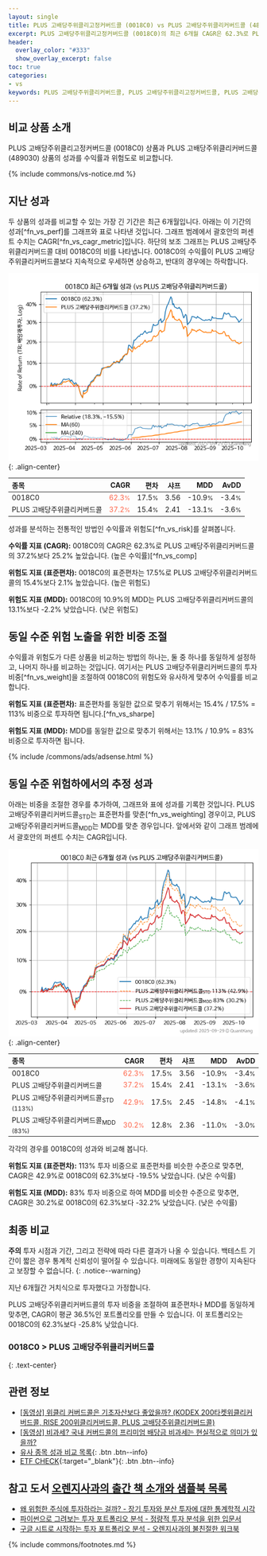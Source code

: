 ```yaml
---
layout: single
title: PLUS 고배당주위클리고정커버드콜 (0018C0) vs PLUS 고배당주위클리커버드콜 (489030)
excerpt: PLUS 고배당주위클리고정커버드콜 (0018C0)의 최근 6개월 CAGR은 62.3%로 PLUS 고배당주위클리커버드콜 (489030)의 37.2%보다 25.2% 높았습니다.
header:
  overlay_color: "#333"
  show_overlay_excerpt: false
toc: true
categories:
- vs
keywords: PLUS 고배당주위클리커버드콜, PLUS 고배당주위클리고정커버드콜, PLUS 고배당주위클리고정커버드콜 PLUS 고배당주위클리커버드콜 비교, 0018C0, 489030, 0018C0 0018C0 비교
---
```


## 비교 상품 소개


PLUS 고배당주위클리고정커버드콜 (0018C0) 상품과 PLUS 고배당주위클리커버드콜 (489030) 상품의 성과를 수익률과 위험도로 비교합니다.





{% include commons/vs-notice.md %}

## 지난 성과

두 상품의 성과를 비교할 수 있는 가장 긴 기간은 최근 6개월입니다. 아래는 이 기간의 성과[^fn_vs_perf]를 그래프와 표로 나타낸 것입니다.
그래프 범례에서 괄호안의 퍼센트 수치는 CAGR[^fn_vs_cagr_metric]입니다.
하단의 보조 그래프는 PLUS 고배당주위클리커버드콜 대비 0018C0의 비를 나타냅니다.
0018C0의 수익률이 PLUS 고배당주위클리커버드콜보다 지속적으로 우세하면 상승하고, 반대의 경우에는 하락합니다.

![0018C0](/vs/images/0018c0-vs-489030_dual.png){: .align-center}

| **종목** | **CAGR** | **편차** | **샤프** | **MDD** | **AvDD** |
| :------------ | ------: | -----------: | -------: | ------: | -------: |
| 0018C0 | <span style="color: tomato">62.3<small>%</small></span> | 17.5<small>%</small> | 3.56 | -10.9<small>%</small> | -3.4<small>%</small> |
| PLUS 고배당주위클리커버드콜 | <span style="color: tomato">37.2<small>%</small></span> | 15.4<small>%</small> | 2.41 | -13.1<small>%</small> | -3.6<small>%</small> |

<!-- more -->


성과를 분석하는 전통적인 방법인 수익률과 위험도[^fn_vs_risk]를 살펴봅니다.

**수익률 지표 (CAGR):** 0018C0의 CAGR은 62.3%로 PLUS 고배당주위클리커버드콜의 37.2%보다 25.2% 높았습니다. (높은 수익률)[^fn_vs_comp]

**위험도 지표 (표준편차):** 0018C0의 표준편차는 17.5%로 PLUS 고배당주위클리커버드콜의 15.4%보다 2.1% 높았습니다. (높은 위험도)

**위험도 지표 (MDD):** 0018C0의 10.9%의 MDD는 PLUS 고배당주위클리커버드콜의 13.1%보다 -2.2% 낮았습니다. (낮은 위험도)



## 동일 수준 위험 노출을 위한 비중 조절

수익률과 위험도가 다른 상품을 비교하는 방법의 하나는, 둘 중 하나를 동일하게 설정하고, 나머지 하나를 비교하는 것입니다.
여기서는 PLUS 고배당주위클리커버드콜의 투자 비중[^fn_vs_weight]을 조절하여 0018C0의 위험도와 유사하게 맞추어 수익률를 비교합니다.

**위험도 지표 (표준편차):** 표준편차를 동일한 값으로 맞추기 위해서는 15.4% / 17.5% = 113% 비중으로 투자하면 됩니다.[^fn_vs_sharpe]

**위험도 지표 (MDD):** MDD를 동일한 값으로 맞추기 위해서는 13.1% / 10.9% = 83% 비중으로 투자하면 됩니다.


{% include /commons/ads/adsense.html %}



## 동일 수준 위험하에서의 추정 성과

아래는 비중을 조절한 경우를 추가하여, 그래프와 표에 성과를 기록한 것입니다.
PLUS 고배당주위클리커버드콜<sub>STD</sub>는 표준편차를 맞춘[^fn_vs_weighting] 경우이고, PLUS 고배당주위클리커버드콜<sub>MDD</sub>는 MDD를 맞춘 경우입니다.
앞에서와 같이 그래프 범례에서 괄호안의 퍼센트 수치는 CAGR입니다.


![PLUS 고배당주위클리고정커버드콜](/vs/images/0018c0-vs-489030.png){: .align-center}



| **종목** | **CAGR** | **편차** | **샤프** | **MDD** | **AvDD** |
| :------------ | ------: | -----------: | -------: | ------: | -------: |
| 0018C0 | <span style="color: tomato">62.3<small>%</small></span> | 17.5<small>%</small> | 3.56 | -10.9<small>%</small> | -3.4<small>%</small> |
| PLUS 고배당주위클리커버드콜 | <span style="color: tomato">37.2<small>%</small></span> | 15.4<small>%</small> | 2.41 | -13.1<small>%</small> | -3.6<small>%</small> |
| PLUS 고배당주위클리커버드콜<sub>STD</sub> <small>(113%)</small> | <span style="color: tomato">42.9<small>%</small></span> | 17.5<small>%</small> | 2.45 | -14.8<small>%</small> | -4.1<small>%</small> |
| PLUS 고배당주위클리커버드콜<sub>MDD</sub> <small>(83%)</small> | <span style="color: tomato">30.2<small>%</small></span> | 12.8<small>%</small> | 2.36 | -11.0<small>%</small> | -3.0<small>%</small> |



각각의 경우를 0018C0의 성과와 비교해 봅니다.

**위험도 지표 (표준편차):** 113% 투자 비중으로 표준편차를 비슷한 수준으로 맞추면, CAGR은 42.9%로 0018C0의 62.3%보다 -19.5% 낮았습니다. (낮은 수익률)

**위험도 지표 (MDD):** 83% 투자 비중으로 하여 MDD를 비슷한 수준으로 맞추면, CAGR은 30.2%로 0018C0의 62.3%보다 -32.2% 낮았습니다. (낮은 수익률)




## 최종 비교

**주의** 투자 시점과 기간, 그리고 전략에 따라 다른 결과가 나올 수 있습니다. 백테스트 기간이 짧은 경우 통계적 신뢰성이 떨어질 수 있습니다. 미래에도 동일한 경향이 지속된다고 보장할 수 없습니다.
{: .notice--warning}

지난 6개월간 거치식으로 투자했다고 가정합니다.

PLUS 고배당주위클리커버드콜의 투자 비중을 조절하여 표준편차나 MDD를 동일하게 맞추면, CAGR이 평균 36.5%인 포트폴리오를 만들 수 있습니다.
이 포트폴리오는 0018C0의 62.3%보다 -25.8% 낮았습니다.

### 0018C0 &gt; PLUS 고배당주위클리커버드콜
{: .text-center}


## 관련 정보

- [[동영상] 위클리 커버드콜은 기초자산보다 좋았을까? (KODEX 200타켓위클리커버드콜, RISE 200위클리커버드콜, PLUS 고배당주위클리커버드콜)](https://youtu.be/odqvJ69_dUw)
- [[동영상] 비과세? 국내 커버드콜의 프리미엄 배당금 비과세는 현실적으로 의미가 있을까?](https://youtu.be/i5KJ1_7dWEE)
- [유사 종목 성과 비교 목록](/vs/){: .btn .btn--info}
- [ETF CHECK](https://www.etfcheck.co.kr/mobile/etpitem/489030/compare?compCode%5B%5D=0018C0){:target="_blank"}{: .btn .btn--info}


## 참고 도서 [오렌지사과의 출간 책 소개와 샘플북 목록](https://kongdori.tistory.com/691)

- [왜 위험한 주식에 투자하라는 걸까? - 장기 투자와 분산 투자에 대한 통계학적 시각](https://kongdori.tistory.com/421)
- [파이썬으로 그려보는 투자 포트폴리오 분석  - 정량적 투자 분석을 위한 입문서](https://kongdori.tistory.com/643)
- [구글 시트로 시작하는 투자 포트폴리오 분석 - 오렌지사과의 불친절한 워크북](https://kongdori.tistory.com/449)

{% include commons/footnotes.md %}